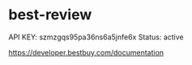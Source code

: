 # best-review

API KEY: szmzgqs95pa36ns6a5jnfe6x
Status: active


https://developer.bestbuy.com/documentation
